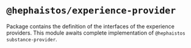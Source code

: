 # `@hephaistos/experience-provider`

Package contains the definition of the interfaces of the experience providers. This module awaits complete implementation of `@hephaistos
substance-provider`.
